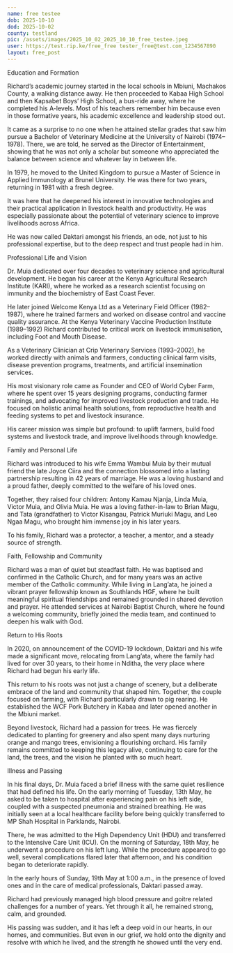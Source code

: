 ```yaml
---
name: free testee
dob: 2025-10-10
dod: 2025-10-02
county: testland
pic: /assets/images/2025_10_02_2025_10_10_free_testee.jpeg
user: https://test.rip.ke/free_free tester_free@test.com_1234567890
layout: free_post
---
```

<p class='py-2'>Education and Formation</p><p class='py-2'>Richard’s academic journey started in the local schools in Mbiuni, Machakos County, a walking distance away. He then proceeded to Kabaa High School and then Kapsabet Boys’ High School, a bus-ride away, where he completed his A-levels. Most of his teachers remember him because even in those formative years, his academic excellence and leadership stood out.</p><p class='py-2'></p><p class='py-2'>It came as a surprise to no one when he attained stellar grades that saw him pursue a Bachelor of Veterinary Medicine at the University of Nairobi (1974–1978). There, we are told, he served as the Director of Entertainment, showing that he was not only a scholar but someone who appreciated the balance between science and whatever lay in between life.</p><p class='py-2'></p><p class='py-2'>In 1979, he moved to the United Kingdom to pursue a Master of Science in Applied Immunology at Brunel University. He was there for two years, returning in 1981 with a fresh degree.</p><p class='py-2'></p><p class='py-2'>It was here that he deepened his interest in innovative technologies and their practical application in livestock health and productivity. He was especially passionate about the potential of veterinary science to improve livelihoods across Africa.</p><p class='py-2'></p><p class='py-2'>He was now called Daktari amongst his friends, an ode, not just to his professional expertise, but to the deep respect and trust people had in him.</p><p class='py-2'></p><p class='py-2'>Professional Life and Vision</p><p class='py-2'>Dr. Muia dedicated over four decades to veterinary science and agricultural development. He began his career at the Kenya Agricultural Research Institute (KARI), where he worked as a research scientist focusing on immunity and the biochemistry of East Coast Fever.</p><p class='py-2'></p><p class='py-2'>He later joined Welcome Kenya Ltd as a Veterinary Field Officer (1982–1987), where he trained farmers and worked on disease control and vaccine quality assurance. At the Kenya Veterinary Vaccine Production Institute (1989–1992) Richard contributed to critical work on livestock immunisation, including Foot and Mouth Disease.</p><p class='py-2'></p><p class='py-2'>As a Veterinary Clinician at Crip Veterinary Services (1993–2002), he worked directly with animals and farmers, conducting clinical farm visits, disease prevention programs, treatments, and artificial insemination services.</p><p class='py-2'></p><p class='py-2'>His most visionary role came as Founder and CEO of World Cyber Farm, where he spent over 15 years designing programs, conducting farmer trainings, and advocating for improved livestock production and trade. He focused on holistic animal health solutions, from reproductive health and feeding systems to pet and livestock insurance.</p><p class='py-2'></p><p class='py-2'>His career mission was simple but profound: to uplift farmers, build food systems and livestock trade, and improve livelihoods through knowledge.</p><p class='py-2'></p><p class='py-2'>Family and Personal Life</p><p class='py-2'>Richard was introduced to his wife Emma Wambui Muia by their mutual friend the late Joyce Ciira and the connection blossomed into a lasting partnership resulting in 42 years of marriage. He was a loving husband and a proud father, deeply committed to the welfare of his loved ones.</p><p class='py-2'></p><p class='py-2'>Together, they raised four children: Antony Kamau Njanja, Linda Muia, Victor Muia, and Olivia Muia. He was a loving father-in-law to Brian Magu, and Tata (grandfather) to Victor Kisangau, Patrick Muriuki Magu, and Leo Ngaa Magu, who brought him immense joy in his later years.</p><p class='py-2'></p><p class='py-2'>To his family, Richard was a protector, a teacher, a mentor, and a steady source of strength.</p><p class='py-2'></p><p class='py-2'>Faith, Fellowship and Community</p><p class='py-2'>Richard was a man of quiet but steadfast faith. He was baptised and confirmed in the Catholic Church, and for many years was an active member of the Catholic community. While living in Lang’ata, he joined a vibrant prayer fellowship known as Southlands HGF, where he built meaningful spiritual friendships and remained grounded in shared devotion and prayer. He attended services at Nairobi Baptist Church, where he found a welcoming community, briefly joined the media team, and continued to deepen his walk with God.</p><p class='py-2'></p><p class='py-2'>Return to His Roots</p><p class='py-2'>In 2020, on announcement of the COVID-19 lockdown, Daktari and his wife made a significant move, relocating from Lang’ata, where the family had lived for over 30 years, to their home in Nditha, the very place where Richard had begun his early life.</p><p class='py-2'></p><p class='py-2'>This return to his roots was not just a change of scenery, but a deliberate embrace of the land and community that shaped him. Together, the couple focused on farming, with Richard particularly drawn to pig rearing. He established the WCF Pork Butchery in Kabaa and later opened another in the Mbiuni market.</p><p class='py-2'></p><p class='py-2'>Beyond livestock, Richard had a passion for trees. He was fiercely dedicated to planting for greenery and also spent many days nurturing orange and mango trees, envisioning a flourishing orchard. His family remains committed to keeping this legacy alive, continuing to care for the land, the trees, and the vision he planted with so much heart.</p><p class='py-2'></p><p class='py-2'>Illness and Passing</p><p class='py-2'>In his final days, Dr. Muia faced a brief illness with the same quiet resilience that had defined his life. On the early morning of Tuesday, 13th May, he asked to be taken to hospital after experiencing pain on his left side, coupled with a suspected pneumonia and strained breathing. He was initially seen at a local healthcare facility before being quickly transferred to MP Shah Hospital in Parklands, Nairobi.</p><p class='py-2'></p><p class='py-2'>There, he was admitted to the High Dependency Unit (HDU) and transferred to the Intensive Care Unit (ICU). On the morning of Saturday, 18th May, he underwent a procedure on his left lung. While the procedure appeared to go well, several complications flared later that afternoon, and his condition began to deteriorate rapidly.</p><p class='py-2'></p><p class='py-2'>In the early hours of Sunday, 19th May at 1:00 a.m., in the presence of loved ones and in the care of medical professionals, Daktari passed away.</p><p class='py-2'></p><p class='py-2'>Richard had previously managed high blood pressure and goitre related challenges for a number of years. Yet through it all, he remained strong, calm, and grounded.</p><p class='py-2'></p><p class='py-2'>His passing was sudden, and it has left a deep void in our hearts, in our homes, and communities. But even in our grief, we hold onto the dignity and resolve with which he lived, and the strength he showed until the very end.</p><p class='py-2'></p>
